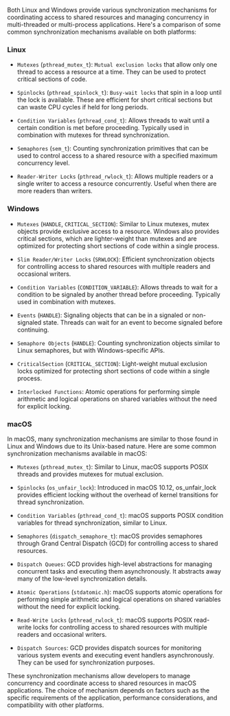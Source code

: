 Both Linux and Windows provide various synchronization mechanisms for coordinating access to shared resources and managing concurrency in multi-threaded or multi-process applications. Here's a comparison of some common synchronization mechanisms available on both platforms:

### Linux
- `Mutexes` (`pthread_mutex_t`): `Mutual exclusion locks` that allow only one thread to access a resource at a time. They can be used to protect critical sections of code.

- `Spinlocks` (`pthread_spinlock_t`): `Busy-wait locks` that spin in a loop until the lock is available. These are efficient for short critical sections but can waste CPU cycles if held for long periods.

- `Condition Variables` (`pthread_cond_t`): Allows threads to wait until a certain condition is met before proceeding. Typically used in combination with mutexes for thread synchronization.

- `Semaphores` (`sem_t`): Counting synchronization primitives that can be used to control access to a shared resource with a specified maximum concurrency level.

- `Reader-Writer Locks` (`pthread_rwlock_t`): Allows multiple readers or a single writer to access a resource concurrently. Useful when there are more readers than writers.

### Windows

- `Mutexes` (`HANDLE`, `CRITICAL_SECTION`): Similar to Linux mutexes, mutex objects provide exclusive access to a resource. Windows also provides critical sections, which are lighter-weight than mutexes and are optimized for protecting short sections of code within a single process.

- `Slim Reader/Writer Locks` (`SRWLOCK`): Efficient synchronization objects for controlling access to shared resources with multiple readers and occasional writers.

- `Condition Variables` (`CONDITION_VARIABLE`): Allows threads to wait for a condition to be signaled by another thread before proceeding. Typically used in combination with mutexes.

- `Events` (`HANDLE`): Signaling objects that can be in a signaled or non-signaled state. Threads can wait for an event to become signaled before continuing.

- `Semaphore Objects` (`HANDLE`): Counting synchronization objects similar to Linux semaphores, but with Windows-specific APIs.

- `CriticalSection` (`CRITICAL_SECTION`): Light-weight mutual exclusion locks optimized for protecting short sections of code within a single process.

- `Interlocked Functions`: Atomic operations for performing simple arithmetic and logical operations on shared variables without the need for explicit locking.

### macOS
In macOS, many synchronization mechanisms are similar to those found in Linux and Windows due to its Unix-based nature. Here are some common synchronization mechanisms available in macOS:

- `Mutexes` (`pthread_mutex_t`): Similar to Linux, macOS supports POSIX threads and provides mutexes for mutual exclusion.

- `Spinlocks` (`os_unfair_lock`): Introduced in macOS 10.12, os_unfair_lock provides efficient locking without the overhead of kernel transitions for thread synchronization.

- `Condition Variables` (`pthread_cond_t`): macOS supports POSIX condition variables for thread synchronization, similar to Linux.

- `Semaphores` (`dispatch_semaphore_t`): macOS provides semaphores through Grand Central Dispatch (GCD) for controlling access to shared resources.

- `Dispatch Queues`: GCD provides high-level abstractions for managing concurrent tasks and executing them asynchronously. It abstracts away many of the low-level synchronization details.

- `Atomic Operations` (`stdatomic.h`): macOS supports atomic operations for performing simple arithmetic and logical operations on shared variables without the need for explicit locking.

- `Read-Write Locks` (`pthread_rwlock_t`): macOS supports POSIX read-write locks for controlling access to shared resources with multiple readers and occasional writers.

- `Dispatch Sources`: GCD provides dispatch sources for monitoring various system events and executing event handlers asynchronously. They can be used for synchronization purposes.

These synchronization mechanisms allow developers to manage concurrency and coordinate access to shared resources in macOS applications. The choice of mechanism depends on factors such as the specific requirements of the application, performance considerations, and compatibility with other platforms.